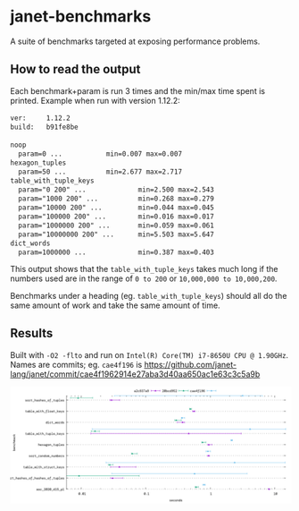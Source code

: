 # janet-benchmarks

A suite of benchmarks targeted at exposing performance problems.

## How to read the output

Each benchmark+param is run 3 times and the min/max time spent is printed.
Example when run with version 1.12.2:

```
ver:     1.12.2
build:   b91fe8be

noop
  param=0 ...           min=0.007 max=0.007
hexagon_tuples
  param=50 ...          min=2.677 max=2.717
table_with_tuple_keys
  param="0 200" ...             min=2.500 max=2.543
  param="1000 200" ...          min=0.268 max=0.279
  param="10000 200" ...         min=0.044 max=0.045
  param="100000 200" ...        min=0.016 max=0.017
  param="1000000 200" ...       min=0.059 max=0.061
  param="10000000 200" ...      min=5.503 max=5.647
dict_words
  param=1000000 ...             min=0.387 max=0.403
```

This output shows that the `table_with_tuple_keys` takes much long if the
numbers used are in the range of `0 to 200` or `10,000,000 to 10,000,200`. 

Benchmarks under a heading (eg. `table_with_tuple_keys`) should all do the same
amount of work and take the same amount of time.

## Results

Built with `-O2 -flto` and run on `Intel(R) Core(TM) i7-8650U CPU @ 1.90GHz`.
Names are commits; 
eg. `cae4f196` is  https://github.com/janet-lang/janet/commit/cae4f1962914e27aba3d40aa650ac1e63c3c5a9b

![benchmark results](report.png)


